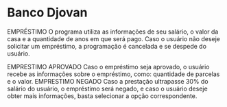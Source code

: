 # Banco Djovan 
EMPRÉSTIMO
O programa utiliza as informações de seu salário, o valor da casa e a quantidade de anos em que será pago.
Caso o usuário não deseje solicitar um empréstimo, a programação é cancelada e se despede do usuário.

EMPRESTIMO APROVADO
Caso o empréstimo seja aprovado, o usuário recebe as informações sobre o empréstimo, como: quantidade de parcelas e o valor.
EMPRESTIMO NEGADO
Caso a prestação ultrapasse 30% do salário do usuário, o empréstimo será negado, e caso o usuário deseje obter mais informações, basta selecionar a opção correspondente.
